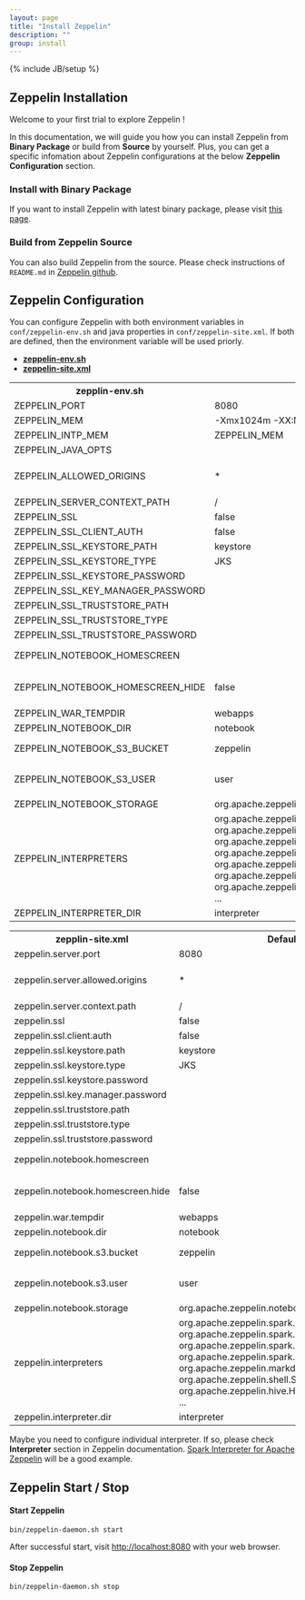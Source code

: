 ```yaml
---
layout: page
title: "Install Zeppelin"
description: ""
group: install
---
```

<!--
Licensed under the Apache License, Version 2.0 (the "License");
you may not use this file except in compliance with the License.
You may obtain a copy of the License at

http://www.apache.org/licenses/LICENSE-2.0

Unless required by applicable law or agreed to in writing, software
distributed under the License is distributed on an "AS IS" BASIS,
WITHOUT WARRANTIES OR CONDITIONS OF ANY KIND, either express or implied.
See the License for the specific language governing permissions and
limitations under the License.
-->
{% include JB/setup %}



## Zeppelin Installation
Welcome to your first trial to explore Zeppelin ! 

In this documentation, we will guide you how you can install Zeppelin from **Binary Package** or build from **Source** by yourself. Plus, you can get a specific infomation about Zeppelin configurations at the below **Zeppelin Configuration** section.

### Install with Binary Package

If you want to install Zeppelin with latest binary package, please visit [this page](http://zeppelin.incubator.apache.org/download.html).

### Build from  Zeppelin Source

You can also build Zeppelin from the source. Please check instructions of `README.md` in [Zeppelin github](https://github.com/apache/incubator-zeppelin/blob/master/README.md). 


## Zeppelin Configuration

You can configure Zeppelin with both environment variables in `conf/zeppelin-env.sh` and java properties in `conf/zeppelin-site.xml`. If both are defined, then the environment variable will be used priorly.

<ul class="nav nav-tabs">
  <li class="active"><a data-toggle="tab" href="#zeppelin-env"><b>zeppelin-env.sh</b></a></li>
  <li><a data-toggle="tab" href="#zeppelin-site"><b>zeppelin-site.xml</b></a></li>
</ul>

<div class="tab-content">
  <div id="zeppelin-env" class="tab-pane fade in active">
    <table class="table-configuration">
      <tr>
        <th>zepplin-env.sh</th>
        <th>Default Value</th>
        <th>Description</th>
      </tr>
      <tr>
        <td>ZEPPELIN_PORT</td>
        <td>8080</td>
        <td>Zeppelin server port</td>
      </tr>
      <tr>
        <td>ZEPPELIN_MEM</td>
        <td>-Xmx1024m -XX:MaxPermSize=512m</td>
        <td>JVM mem options</td>
      </tr>
      <tr>
        <td>ZEPPELIN_INTP_MEM</td>
        <td>ZEPPELIN_MEM</td>
        <td>JVM mem options for interpreter process</td>
      </tr>
      <tr>
        <td>ZEPPELIN_JAVA_OPTS</td>
        <td></td>
        <td>JVM Options</td>
      </tr>
      <tr>
        <td>ZEPPELIN_ALLOWED_ORIGINS</td>
        <td>*</td>
        <td>Enables a way to specify a ',' separated list of allowed origins for rest and websockets. <br /> i.e. http://localhost:8080 </td>
      </tr>
      <tr>
        <td>ZEPPELIN_SERVER_CONTEXT_PATH</td>
        <td>/</td>
        <td>The context path of the web application</td>
      </tr>
      <tr>
        <td>ZEPPELIN_SSL</td>
        <td>false</td>
        <td></td>
      </tr>
      <tr>
        <td>ZEPPELIN_SSL_CLIENT_AUTH</td>
        <td>false</td>
        <td></td>
      </tr>
      <tr>
        <td>ZEPPELIN_SSL_KEYSTORE_PATH</td>
        <td>keystore</td>
        <td></td>
      </tr>
      <tr>
        <td>ZEPPELIN_SSL_KEYSTORE_TYPE</td>
        <td>JKS</td>
        <td></td>
      </tr>
      <tr>
        <td>ZEPPELIN_SSL_KEYSTORE_PASSWORD</td>
        <td></td>
        <td></td>
      </tr>
      <tr>
        <td>ZEPPELIN_SSL_KEY_MANAGER_PASSWORD</td>
        <td></td>
        <td></td>
      </tr>
      <tr>
        <td>ZEPPELIN_SSL_TRUSTSTORE_PATH</td>
        <td></td>
        <td></td>
      </tr>
      <tr>
        <td>ZEPPELIN_SSL_TRUSTSTORE_TYPE</td>
        <td></td>
        <td></td>
      </tr>
      <tr>
        <td>ZEPPELIN_SSL_TRUSTSTORE_PASSWORD</td>
        <td></td>
        <td></td>
      </tr>
      <tr>
        <td>ZEPPELIN_NOTEBOOK_HOMESCREEN</td>
        <td></td>
        <td>A notebook id displayed in homescreen <br />i.e. 2A94M5J1Z</td>
      </tr>
      <tr>
        <td>ZEPPELIN_NOTEBOOK_HOMESCREEN_HIDE</td>
        <td>false</td>
        <td>This value can be "true" when you want to hide notebooks from Zeppelin homescreen.</td>
      </tr>
      <tr>
        <td>ZEPPELIN_WAR_TEMPDIR</td>
        <td>webapps</td>
        <td>Jetty temporary directory location</td>
      </tr>
      <tr>
        <td>ZEPPELIN_NOTEBOOK_DIR</td>
        <td>notebook</td>
        <td>A directory path of Zeppelin notebook files</td>
      </tr>
      <tr>
        <td>ZEPPELIN_NOTEBOOK_S3_BUCKET</td>
        <td>zeppelin</td>
        <td>S3 Bucket where Zeppelin notebook files will be saved</td>
      </tr>
      <tr>
        <td>ZEPPELIN_NOTEBOOK_S3_USER</td>
        <td>user</td>
        <td>A user name of S3 bucket<br />i.e. <code>bucket/user/notebook/2A94M5J1Z/note.json</code></td>
      </tr>
      <tr>
        <td>ZEPPELIN_NOTEBOOK_STORAGE</td>
        <td>org.apache.zeppelin.notebook.repo.VFSNotebookRepo</td>
        <td>Comma separated list of notebook storage</td>
      </tr>
      <tr>
        <td>ZEPPELIN_INTERPRETERS</td>
      <description></description>
        <td>org.apache.zeppelin.spark.SparkInterpreter,<br />org.apache.zeppelin.spark.PySparkInterpreter,<br />org.apache.zeppelin.spark.SparkSqlInterpreter,<br />org.apache.zeppelin.spark.DepInterpreter,<br />org.apache.zeppelin.markdown.Markdown,<br />org.apache.zeppelin.shell.ShellInterpreter,<br />org.apache.zeppelin.hive.HiveInterpreter<br />
        ...
        </td>
        <td>Comma separated interpreter configurations [Class] <br /> The first interpreter will be a default.</td>
      </tr>
      <tr>
        <td>ZEPPELIN_INTERPRETER_DIR</td>
        <td>interpreter</td>
        <td>Zeppelin interpreter directory</td>
      </tr>
    </table>
  </div>
  <div id="zeppelin-site" class="tab-pane fade">
    <table class="table-configuration">
      <tr>
        <th>zepplin-site.xml</th>
        <th>Default value</th>
        <th>Description</th>
      </tr>
      <tr>
        <td>zeppelin.server.port</td>
        <td>8080</td>
        <td>Zeppelin server port</td>
      </tr>
      <tr>
        <td>zeppelin.server.allowed.origins</td>
        <td>*</td>
        <td>Enables a way to specify a ',' separated list of allowed origins for rest and websockets. <br /> i.e. http://localhost:8080 </td>
      </tr>
      <tr>
        <td>zeppelin.server.context.path</td>
        <td>/</td>
        <td>The context path of the web application</td>
      </tr>
      <tr>
        <td>zeppelin.ssl</td>
        <td>false</td>
        <td></td>
      </tr>
      <tr>
        <td>zeppelin.ssl.client.auth</td>
        <td>false</td>
        <td></td>
      </tr>
      <tr>
        <td>zeppelin.ssl.keystore.path</td>
        <td>keystore</td>
        <td></td>
      </tr>
      <tr>
        <td>zeppelin.ssl.keystore.type</td>
        <td>JKS</td>
        <td></td>
      </tr>
      <tr>
        <td>zeppelin.ssl.keystore.password</td>
        <td></td>
        <td></td>
      </tr>
      <tr>
        <td>zeppelin.ssl.key.manager.password</td>
        <td></td>
        <td></td>
      </tr>
      <tr>
        <td>zeppelin.ssl.truststore.path</td>
        <td></td>
        <td></td>
      </tr>
      <tr>
        <td>zeppelin.ssl.truststore.type</td>
        <td></td>
        <td></td>
      </tr>
      <tr>
        <td>zeppelin.ssl.truststore.password</td>
        <td></td>
        <td></td>
      </tr>
      <tr>
        <td>zeppelin.notebook.homescreen</td>
        <td></td>
        <td>A notebook id displayed in homescreen <br />i.e. 2A94M5J1Z</td>
      </tr>
      <tr>
        <td>zeppelin.notebook.homescreen.hide</td>
        <td>false</td>
        <td>This value can be "true" when you want to hide notebooks from Zeppelin homescreen.</td>
      </tr>
      <tr>
        <td>zeppelin.war.tempdir</td>
        <td>webapps</td>
        <td>Jetty temporary directory location</td>
      </tr>
      <tr>
        <td>zeppelin.notebook.dir</td>
        <td>notebook</td>
        <td>A directory path of Zeppelin notebook files</td>
      </tr>
      <tr>
        <td>zeppelin.notebook.s3.bucket</td>
        <td>zeppelin</td>
        <td>S3 Bucket where Zeppelin notebook files will be saved</td>
      </tr>
      <tr>
        <td>zeppelin.notebook.s3.user</td>
        <td>user</td>
        <td>A user name of S3 bucket<br />i.e. <code>bucket/user/notebook/2A94M5J1Z/note.json</code></td>
      </tr>
      <tr>
        <td>zeppelin.notebook.storage</td>
        <td>org.apache.zeppelin.notebook.repo.VFSNotebookRepo</td>
        <td>Comma separated list of notebook storage</td>
      </tr>
      <tr>
        <td>zeppelin.interpreters</td>
      <description></description>
        <td>org.apache.zeppelin.spark.SparkInterpreter,<br />org.apache.zeppelin.spark.PySparkInterpreter,<br />org.apache.zeppelin.spark.SparkSqlInterpreter,<br />org.apache.zeppelin.spark.DepInterpreter,<br />org.apache.zeppelin.markdown.Markdown,<br />org.apache.zeppelin.shell.ShellInterpreter,<br />org.apache.zeppelin.hive.HiveInterpreter<br />
        ...
        </td>
        <td>Comma separated interpreter configurations [Class] <br /> The first interpreter will be a default.</td>
      </tr>
      <tr>
        <td>zeppelin.interpreter.dir</td>
        <td>interpreter</td>
        <td>Zeppelin interpreter directory</td>
      </tr>
    </table>
  </div>
</div>

Maybe you need to configure individual interpreter. If so, please check **Interpreter** section in Zeppelin documentation.
[Spark Interpreter for Apache Zeppelin](../interpreter/spark.html) will be a good example. 

## Zeppelin Start / Stop
#### Start Zeppelin

```
bin/zeppelin-daemon.sh start
```
After successful start, visit [http://localhost:8080](http://localhost:8080) with your web browser.

#### Stop Zeppelin

```
bin/zeppelin-daemon.sh stop
```


